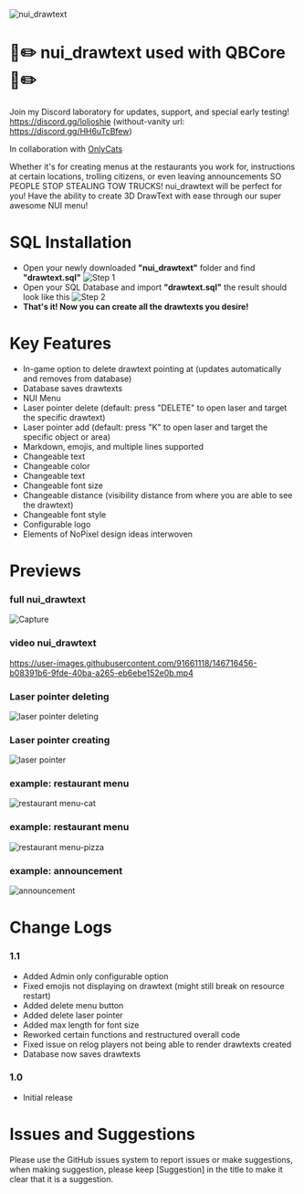 ![nui_drawtext](https://user-images.githubusercontent.com/91661118/146714281-c8da9767-65f5-4903-b63a-97f786e2e3ae.png)

# 🎯✏️ nui_drawtext used with QBCore 🎯✏️

Join my Discord laboratory for updates, support, and special early testing!
<br>
https://discord.gg/loljoshie (without-vanity url: https://discord.gg/HH6uTcBfew)

In collaboration with [OnlyCats](https://github.com/onlycats)

Whether it's for creating menus at the restaurants you work for, instructions at certain locations, trolling citizens, or even leaving announcements SO PEOPLE STOP STEALING TOW TRUCKS! nui_drawtext will be perfect for you! Have the ability to create 3D DrawText with ease through our super awesome NUI menu!

# SQL Installation
* Open your newly downloaded **"nui_drawtext"** folder and find **"drawtext.sql"**
![Step 1](https://user-images.githubusercontent.com/91661118/147161925-25edd2e1-d4f4-4f0d-87e6-26d1b41a3764.PNG)
* Open your SQL Database and import **"drawtext.sql"** the result should look like this
![Step 2](https://user-images.githubusercontent.com/91661118/147162634-a1407f6d-242e-445d-8550-036e3b940651.PNG)
* **That's it! Now you can create all the drawtexts you desire!**

# Key Features
* In-game option to delete drawtext pointing at (updates automatically and removes from database)
* Database saves drawtexts
* NUI Menu
* Laser pointer delete (default: press "DELETE" to open laser and target the specific drawtext)
* Laser pointer add (default: press "K" to open laser and target the specific object or area)
* Markdown, emojis, and multiple lines supported
* Changeable text
* Changeable color
* Changeable text
* Changeable font size
* Changeable distance (visibility distance from where you are able to see the drawtext)
* Changeable font style
* Configurable logo
* Elements of NoPixel design ideas interwoven
#

# Previews
### full nui_drawtext
![Capture](https://user-images.githubusercontent.com/91661118/147194287-6c83a2da-7821-45ae-a876-74869170d5b4.PNG)
### video nui_drawtext
https://user-images.githubusercontent.com/91661118/146716456-b08391b6-9fde-40ba-a265-eb6ebe152e0b.mp4
### Laser pointer deleting
![laser pointer deleting](https://user-images.githubusercontent.com/91661118/147194416-279fb5ec-66d2-4de2-b2f6-e4d01d0b5976.png)
### Laser pointer creating
![laser pointer](https://user-images.githubusercontent.com/91661118/146716800-c8dccd06-5214-4953-aa4a-fada0351d95a.png)
### example: restaurant menu
![restaurant menu-cat](https://user-images.githubusercontent.com/91661118/146716596-a2741c2a-6846-4659-a8d9-da2ba83f340d.png)
### example: restaurant menu
![restaurant menu-pizza](https://user-images.githubusercontent.com/91661118/146716636-665f4bea-9970-490e-b289-afc759489529.png)
### example: announcement
![announcement](https://user-images.githubusercontent.com/91661118/146716697-95c83db9-357d-478b-9152-312d8fdb411b.png)

# Change Logs
### 1.1
* Added Admin only configurable option
* Fixed emojis not displaying on drawtext (might still break on resource restart)
* Added delete menu button
* Added delete laser pointer
* Added max length for font size 
* Reworked certain functions and restructured overall code 
* Fixed issue on relog players not being able to render drawtexts created
* Database now saves drawtexts

### 1.0
* Initial release

# Issues and Suggestions
Please use the GitHub issues system to report issues or make suggestions, when making suggestion, please keep [Suggestion] in the title to make it clear that it is a suggestion.
